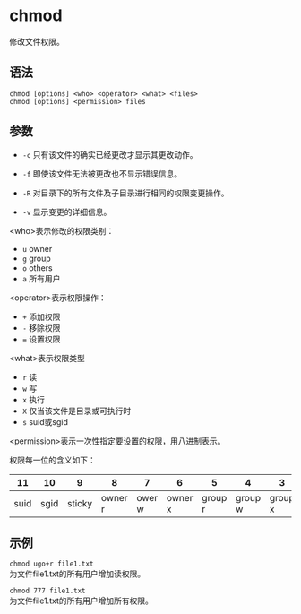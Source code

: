 # chmod
修改文件权限。

## 语法

```
chmod [options] <who> <operator> <what> <files>
chmod [options] <permission> files
```

## 参数
- `-c` 只有该文件的确实已经更改才显示其更改动作。

- `-f` 即使该文件无法被更改也不显示错误信息。

- `-R` 对目录下的所有文件及子目录进行相同的权限变更操作。

- `-v` 显示变更的详细信息。

\<who\>表示修改的权限类别：
- `u` owner 
- `g` group 
- `o` others 
- `a` 所有用户

\<operator\>表示权限操作： 
- `+` 添加权限 
- `-` 移除权限 
- `=` 设置权限

\<what\>表示权限类型 
- `r` 读 
- `w` 写 
- `x` 执行 
- `X` 仅当该文件是目录或可执行时 
- `s` suid或sgid

\<permission\>表示一次性指定要设置的权限，用八进制表示。

权限每一位的含义如下：

11 | 10 | 9 | 8 | 7 | 6 | 5 | 4 | 3 | 2 | 1 | 0
---|---|---|---|---|---|---|---|---|---|---|---
suid | sgid | sticky | owner r | ower w | owner x | group r | group w | group x | other r | other w | other x

## 示例
`chmod ugo+r file1.txt`  
为文件file1.txt的所有用户增加读权限。

`chmod 777 file1.txt`   
为文件file1.txt的所有用户增加所有权限。
